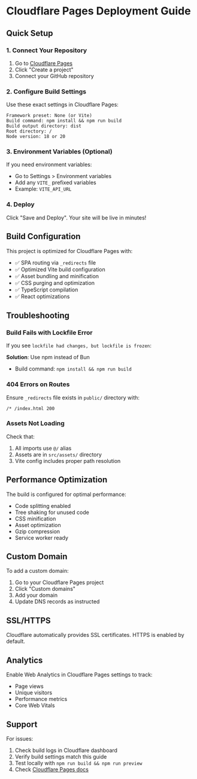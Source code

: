 # Cloudflare Pages Deployment Guide

## Quick Setup

### 1. Connect Your Repository
1. Go to [Cloudflare Pages](https://pages.cloudflare.com/)
2. Click "Create a project"
3. Connect your GitHub repository

### 2. Configure Build Settings

Use these exact settings in Cloudflare Pages:

```
Framework preset: None (or Vite)
Build command: npm install && npm run build
Build output directory: dist
Root directory: /
Node version: 18 or 20
```

### 3. Environment Variables (Optional)

If you need environment variables:
- Go to Settings > Environment variables
- Add any `VITE_` prefixed variables
- Example: `VITE_API_URL`

### 4. Deploy

Click "Save and Deploy". Your site will be live in minutes!

## Build Configuration

This project is optimized for Cloudflare Pages with:

- ✅ SPA routing via `_redirects` file
- ✅ Optimized Vite build configuration
- ✅ Asset bundling and minification
- ✅ CSS purging and optimization
- ✅ TypeScript compilation
- ✅ React optimizations

## Troubleshooting

### Build Fails with Lockfile Error

If you see `lockfile had changes, but lockfile is frozen`:

**Solution**: Use npm instead of Bun
- Build command: `npm install && npm run build`

### 404 Errors on Routes

Ensure `_redirects` file exists in `public/` directory with:
```
/* /index.html 200
```

### Assets Not Loading

Check that:
1. All imports use `@/` alias
2. Assets are in `src/assets/` directory
3. Vite config includes proper path resolution

## Performance Optimization

The build is configured for optimal performance:

- Code splitting enabled
- Tree shaking for unused code
- CSS minification
- Asset optimization
- Gzip compression
- Service worker ready

## Custom Domain

To add a custom domain:

1. Go to your Cloudflare Pages project
2. Click "Custom domains"
3. Add your domain
4. Update DNS records as instructed

## SSL/HTTPS

Cloudflare automatically provides SSL certificates. HTTPS is enabled by default.

## Analytics

Enable Web Analytics in Cloudflare Pages settings to track:
- Page views
- Unique visitors
- Performance metrics
- Core Web Vitals

## Support

For issues:
1. Check build logs in Cloudflare dashboard
2. Verify build settings match this guide
3. Test locally with `npm run build && npm run preview`
4. Check [Cloudflare Pages docs](https://developers.cloudflare.com/pages/)

